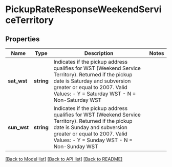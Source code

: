 # PickupRateResponseWeekendServiceTerritory

## Properties
Name | Type | Description | Notes
------------ | ------------- | ------------- | -------------
**sat_wst** | **string** | Indicates if the pickup address qualifies for WST (Weekend Service Territory). Returned if the pickup date is Saturday and subversion greater or equal to 2007. Valid Values: - Y &#x3D; Saturday WST - N &#x3D; Non-Saturday WST | 
**sun_wst** | **string** | Indicates if the pickup address qualifies for WST (Weekend Service Territory). Returned if the pickup date is Sunday and subversion greater or equal to 2007. Valid Values: - Y &#x3D; Sunday WST - N &#x3D; Non-Sunday WST | 

[[Back to Model list]](../../README.md#documentation-for-models) [[Back to API list]](../../README.md#documentation-for-api-endpoints) [[Back to README]](../../README.md)

